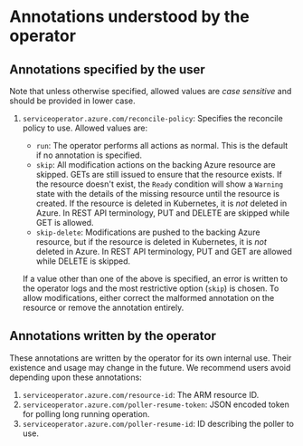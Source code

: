 # Annotations understood by the operator

## Annotations specified by the user

Note that unless otherwise specified, allowed values are _case sensitive_ and should be provided in lower case.

1. `serviceoperator.azure.com/reconcile-policy`: Specifies the reconcile policy to use. Allowed values are:
    - `run`: The operator performs all actions as normal. This is the default if no annotation is specified.
    - `skip`: All modification actions on the backing Azure resource are skipped. GETs are still issued to ensure that the resource
    exists. If the resource doesn't exist, the `Ready` condition will show a `Warning` state with the details of the missing resource
    until the resource is created. If the resource is deleted in Kubernetes, it is _not_ deleted in Azure. In REST API terminology, 
    PUT and DELETE are skipped while GET is allowed.
    - `skip-delete`: Modifications are pushed to the backing Azure resource, but if the resource is deleted in Kubernetes, 
    it is _not_ deleted in Azure. In REST API terminology, PUT and GET are allowed while DELETE is skipped.
    
    If a value other than one of the above is specified, an error is written to the operator logs and the most restrictive 
    option (`skip`) is chosen. To allow modifications, either correct the malformed annotation on the resource or remove the 
    annotation entirely.

## Annotations written by the operator

These annotations are written by the operator for its own internal use. Their existence and usage may change in the future.
We recommend users avoid depending upon these annotations:

1. `serviceoperator.azure.com/resource-id`: The ARM resource ID.
2. `serviceoperator.azure.com/poller-resume-token`: JSON encoded token for polling long running operation.
3. `serviceoperator.azure.com/poller-resume-id`: ID describing the poller to use.
